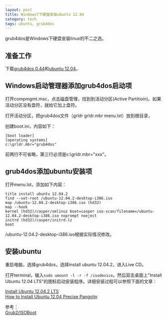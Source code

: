 ```yaml
---
layout: post
title: Windows7下硬盘安装ubuntu 12.04
category: tech
tags: ubuntu, grub4dos
---
```

grub4dos是Windows下硬盘安装linux的不二之选。

## 准备工作 ##
下载[grub4dos 0.44](http://download.gna.org/grub4dos/)和[ubuntu 12.04](http://www.ubuntu.com/download)。

## Windows启动管理器添加grub4dos启动项 ##
打开compmgmt.msc，点击磁盘管理，找到到活动分区(Active Partitioin)。如果活动分区没有盘符，就给它加上盘符。

打开活动分区，把grub4dos文件（grldr grldr.mbr menu.lst）放到根目录，

创建boot.ini，内容如下：

	[boot loader]
	[operating systems]
	c:\grldr.mbr="grub4dos"

前两行不可省略，第三行必须是c:\grldr.mbr="xxx"。

## grub4dos添加ubuntu安装项 ##

打开menu.lst，添加如下内容：

	title install ubuntu 12.04.2
	find --set-root /ubuntu-12.04.2-desktop-i386.iso
	map /ubuntu-12.04.2-desktop-i386.iso (hd32)
	map --hook
	kernel (hd32)/casper/vmlinuz boot=casper iso-scan/filename=/ubuntu-12.04.2-desktop-i386.iso noprompt noeject
	initrd (hd32)/casper/initrd.lz
	boot

/ubuntu-12.04.2-desktop-i386.iso根据实际情况修改。

## 安装ubuntu ##
重启电脑，选择grub4dos，选择install ubuntu 12.04.2，进入Live CD。

打开terminal，输入``sudo umount -l -r -f /isodevice``。然后双击桌面上"Install Ubuntu 12.04 LTS"的图标启动安装程序。详细安装过程可以参照下面的文章：

[Install Ubuntu 12.04.2 LTS](http://www.ubuntu.com/download/desktop/install-desktop-long-term-support)  
[How to Install Ubuntu 12.04 Precise Pangolin](http://howtoubuntu.org/how-to-install-ubuntu-12-04-precise-pangolin#.UhdbcdJmiSp)

参考：  
[Grub2/ISOBoot](https://help.ubuntu.com/community/Grub2/ISOBoot)
